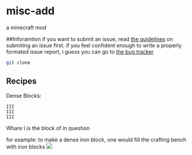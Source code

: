 misc-add
========

a minecraft mod

##Inforamtion
if you want to submit an issue, read [the guidelines](https://github.com/Johnsmith0508/misc-add/wiki/Guidelines-for-submiting-an-issue) on submiting an issue first. if you feel confident enough to write a properly formated issue report, i _guess_ you can go to  [the bug tracker](https://github.com/Johnsmith0508/misc-add/issues)
```bash
git clone 
```
## Recipes

Dense Blocks:
```
III
III
III
```
Whare I is the block of in question


for example:
 to make a dense iron block, one would fill the crafting bench with iron blocks
![](https://github.com/johnsmith0508/misc-add/raw/master/ReadmeFolder/DenseBlock.png)
